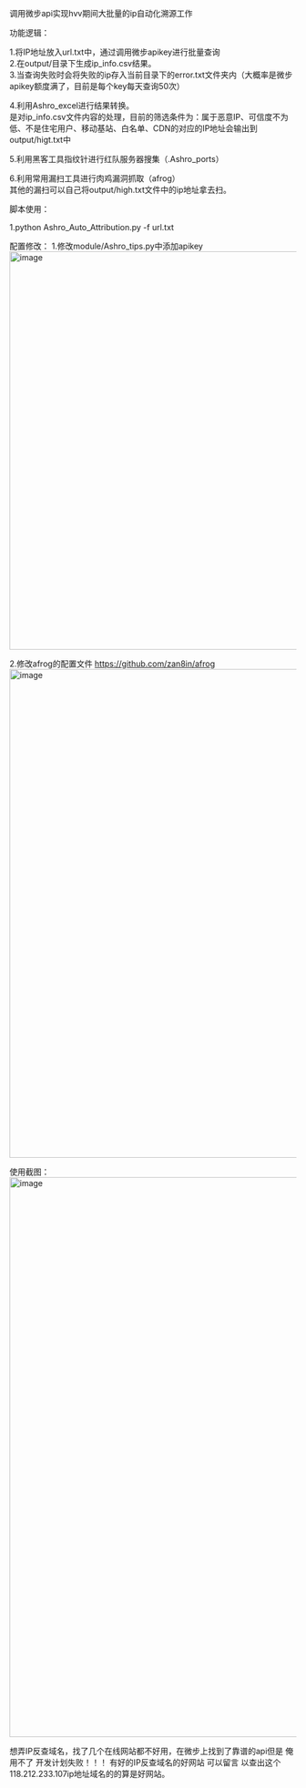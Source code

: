 调用微步api实现hvv期间大批量的ip自动化溯源工作

功能逻辑：

  1.将IP地址放入url.txt中，通过调用微步apikey进行批量查询<br>
  2.在output/目录下生成ip_info.csv结果。<br>
  3.当查询失败时会将失败的ip存入当前目录下的error.txt文件夹内（大概率是微步apikey额度满了，目前是每个key每天查询50次）<br>
  
  4.利用Ashro_excel进行结果转换。<br>
    是对ip_info.csv文件内容的处理，目前的筛选条件为：属于恶意IP、可信度不为低、不是住宅用户、移动基站、白名单、CDN的对应的IP地址会输出到output/higt.txt中
    
  5.利用黑客工具指纹针进行红队服务器搜集（.Ashro_ports）

  6.利用常用漏扫工具进行肉鸡漏洞抓取（afrog）<br>
    其他的漏扫可以自己将output/high.txt文件中的ip地址拿去扫。


脚本使用：

  1.python Ashro_Auto_Attribution.py -f url.txt

配置修改：
  1.修改module/Ashro_tips.py中添加apikey
<img width="700" alt="image" src="https://github.com/Ashro-one/Ashro_Auto_Attribution/assets/49979071/d44cfd7f-288d-4e55-a7ea-d87ad2f1ac9a">

  2.修改afrog的配置文件
  https://github.com/zan8in/afrog
  <img width="859" alt="image" src="https://github.com/Ashro-one/Ashro_Auto_Attribution/assets/49979071/1d2cafac-f2ce-41d3-bffd-4a0ded770151">
  
使用截图：
<img width="984" alt="image" src="https://github.com/Ashro-one/Ashro_Auto_Attribution/assets/49979071/dbbda109-2828-4533-b4d7-27150d00f262">




想弄IP反查域名，找了几个在线网站都不好用，在微步上找到了靠谱的api但是 俺用不了 开发计划失败！！！ 有好的IP反查域名的好网站 可以留言
以查出这个118.212.233.107ip地址域名的的算是好网站。



